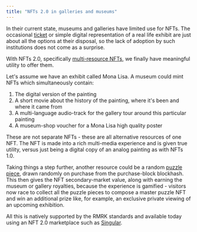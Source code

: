 ```yaml
---
title: "NFTs 2.0 in galleries and museums"
---
```


In their current state, museums and galleries have limited use for NFTs. The occasional
[ticket](ticketing.md) or simple digital representation of a real life exhibit are just about all
the options at their disposal, so the lack of adoption by such institutions does not come as a
surprise.

With NFTs 2.0, specifically [multi-resource NFTs](/lego2-multi-resource.md), we finally have
meaningful utility to offer them.

Let's assume we have an exhibit called Mona Lisa. A museum could mint NFTs which simultaneously
contain:

1. The digital version of the painting
2. A short movie about the history of the painting, where it's been and where it came from
3. A multi-language audio-track for the gallery tour around this particular painting
4. A museum-shop voucher for a Mona Lisa high quality poster

These are not separate NFTs - these are all alternative resources of one NFT. The NFT is made into a
rich multi-media experience and is given true utility, versus just being a digital copy of an analog
painting as with NFTs 1.0.

Taking things a step further, another resource could be a random [puzzle piece](/usecases/puzzles), drawn randomly on
purchase from the purchase-block blockhash. This then gives the NFT secondary-market value, along
with earning the museum or gallery royalties, because the experience is gamified - visitors now race
to collect all the puzzle pieces to compose a master puzzle NFT and win an additional prize like,
for example, an exclusive private viewing of an upcoming exhibition.

All this is natively supported by the RMRK standards and available today using an NFT 2.0
marketplace such as [Singular](https://singular.app).
